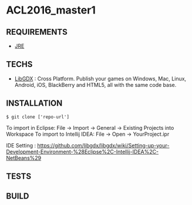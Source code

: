 # ACL2016_master1

## REQUIREMENTS

- [JRE]

## TECHS

- [LibGDX] : Cross Platform. Publish your games on Windows, Mac, Linux, Android, iOS, BlackBerry and HTML5, all with the same code base.


## INSTALLATION

```
$ git clone ['repo-url']
```

To import in Eclipse: File -> Import -> General -> Existing Projects into Workspace
To import to Intellij IDEA: File -> Open -> YourProject.ipr

IDE Setting : https://github.com/libgdx/libgdx/wiki/Setting-up-your-Development-Environment-%28Eclipse%2C-Intellij-IDEA%2C-NetBeans%29


## TESTS







## BUILD





[LibGDX]: <https://libgdx.badlogicgames.com>
[JRE]: <http://www.oracle.com/technetwork/java/javase/downloads/jre8-downloads-2133155.html>
